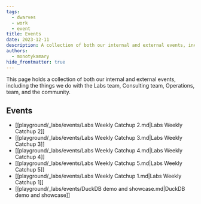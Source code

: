 ```yaml
---
tags:
  - dwarves
  - work
  - event
title: Events
date: 2023-12-11
description: A collection of both our internal and external events, including the things we do with the Labs team, Consulting team, Operations, team, and the community.
authors:
  - monotykamary
hide_frontmatter: true
---
```

This page holds a collection of both our internal and external events, including the things we do with the Labs team, Consulting team, Operations, team, and the community.

## Events
- [[playground/_labs/events/Labs Weekly Catchup 2.md|Labs Weekly Catchup 2]]
- [[playground/_labs/events/Labs Weekly Catchup 3.md|Labs Weekly Catchup 3]]
- [[playground/_labs/events/Labs Weekly Catchup 4.md|Labs Weekly Catchup 4]]
- [[playground/_labs/events/Labs Weekly Catchup 5.md|Labs Weekly Catchup 5]]
- [[playground/_labs/events/Labs Weekly Catchup 1.md|Labs Weekly Catchup 1]]
- [[playground/_labs/events/DuckDB demo and showcase.md|DuckDB demo and showcase]]

